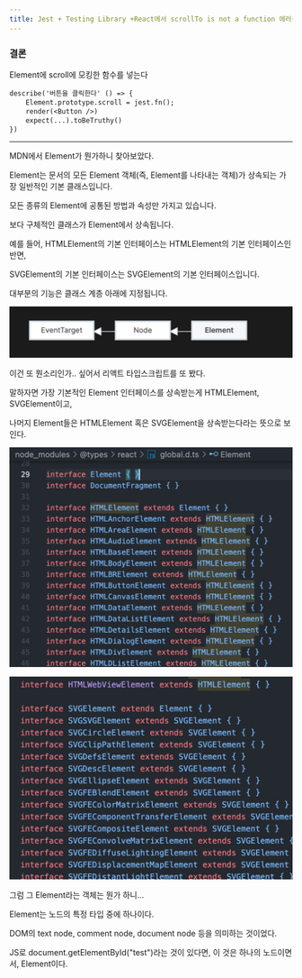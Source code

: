 ```yaml
---
title: Jest + Testing Library +React에서 scrollTo is not a function 에러를 마주쳤을 때?
---
```


### 결론

Element에 scroll에 모킹한 함수를 넣는다

```tsx
describe('버튼을 클릭한다' () => {
    Element.prototype.scroll = jest.fn();
    render(<Button />)
    expect(...).toBeTruthy()
})
```

---

MDN에서 Element가 뭔가하니 찾아보았다.

Element는 문서의 모든 Element 객체(즉, Element를 나타내는 객체)가 상속되는 가장 일반적인 기본 클래스입니다.

모든 종류의 Element에 공통된 방법과 속성만 가지고 있습니다.

보다 구체적인 클래스가 Element에서 상속됩니다.

예를 들어, HTMLElement의 기본 인터페이스는 HTMLElement의 기본 인터페이스인 반면,

SVGElement의 기본 인터페이스는 SVGElement의 기본 인터페이스입니다.

대부분의 기능은 클래스 계층 아래에 지정됩니다.

![image](img/25/1.png)

이건 또 뭔소리인가.. 싶어서 리액트 타입스크립트를 또 봤다.

말하자면 가장 기본적인 Element 인터페이스를 상속받는게 HTMLElement, SVGElement이고,

나머지 Element들은 HTMLElement 혹은 SVGElement을 상속받는다라는 뜻으로 보인다.

![image](img/25/2.png)

![image](img/25/3.png)

그럼 그 Element라는 객체는 뭔가 하니...

Element는 노드의 특정 타입 중에 하나이다.

DOM의 text node, comment node, document node 등을 의미하는 것이었다.

JS로 document.getElementById("test")라는 것이 있다면, 이 것은 하나의 노드이면서, Element이다.
